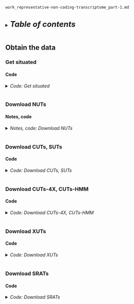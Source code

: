 
`work_representative-non-coding-transcriptome_part-1.md`
<br />
<br />

<details>
<summary><b><font size="+2"><i>Table of contents</i></font></b></summary>
<!-- MarkdownTOC -->

1. [Obtain the data](#obtain-the-data)
    1. [Get situated](#get-situated)
        1. [Code](#code)
    1. [Download NUTs](#download-nuts)
        1. [Notes, code](#notes-code)
    1. [Download CUTs, SUTs](#download-cuts-suts)
        1. [Code](#code-1)
    1. [Download CUTs-4X, CUTs-HMM](#download-cuts-4x-cuts-hmm)
        1. [Code](#code-2)
    1. [Download XUTs](#download-xuts)
        1. [Code](#code-3)
    1. [Download SRATs](#download-srats)
        1. [Code](#code-4)

<!-- /MarkdownTOC -->
</details>
<br />

<a id="obtain-the-data"></a>
## Obtain the data
<a id="get-situated"></a>
### Get situated
<a id="code"></a>
#### Code
<details>
<summary><i>Code: Get situated</i></summary>

```bash
#!/bin/bash

cd "${HOME}/tsukiyamalab/kalavatt/2022_transcriptome-construction/results/2023-0215"
source activate gff3_env

if [[ ! -d infiles_gtf-gff3/representation ]]; then
    mkdir -p infiles_gtf-gff3/representation/{NUTs,CUTs_SUTs,CUTs-HMM_CUTs-4X,XUTs,SRATs}
fi
```
</details>
<br />

<a id="download-nuts"></a>
### Download NUTs
<a id="notes-code"></a>
#### Notes, code
<details>
<summary><i>Notes, code: Download NUTs</i></summary>

Download manually to `infiles_gtf-gff3/representation/NUTs` from [email](https://outlook.office.com/mail/inbox/id/AAQkAGQ2MWM4OTBhLWZjNTItNGFlZS05OTg3LTA2MTA2NjJkNzU3ZAAQADnQJ40sYUZHmZabCmVS4qQ%3D) from Michael Lidschreiber
<details>
<summary><i>Code: Download NUTs</i></summary>

```bash
#!/bin/bash

#  Give file a scrutable name
cp \
    infiles_gtf-gff3/representation/NUTs/Sc.cerevisiae.feature.anno_Schulz_2013.gtf \
    infiles_gtf-gff3/representation/NUTs/NUTs.gtf

#NOTE Already in R64 coordinates
```
</details>
<br />

</details>
<br />

<a id="download-cuts-suts"></a>
### Download CUTs, SUTs
<a id="code-1"></a>
#### Code
<details>
<summary><i>Code: Download CUTs, SUTs</i></summary>

```bash
#!/bin/bash

#  Get the list of CUTs, SUTs
curl \
    https://static-content.springer.com/esm/art%3A10.1038%2Fnature07728/MediaObjects/41586_2009_BFnature07728_MOESM276_ESM.xls \
        > infiles_gtf-gff3/representation/CUTs_SUTs/41586_2009_BFnature07728_MOESM276_ESM.xls

#  Give file a scrutable name
cp \
    infiles_gtf-gff3/representation/CUTs_SUTs/41586_2009_BFnature07728_MOESM276_ESM.xls \
    infiles_gtf-gff3/representation/CUTs_SUTs/CUTs_SUTs.xls

#  Get necessary liftOver file, and give it a helpful name
curl \
    sgd-archive.yeastgenome.org/sequence/S288C_reference/genome_releases/liftover/V56_2007_04_06_V64_2011_02_03.over.chain \
        > infiles_gtf-gff3/representation/CUTs_SUTs/V56_2007_04_06_V64_2011_02_03.over.chain

cp \
    infiles_gtf-gff3/representation/CUTs_SUTs/V56_2007_04_06_V64_2011_02_03.over.chain \
    infiles_gtf-gff3/representation/CUTs_SUTs/liftOver_R56-to-R64.chain
```
</details>
<br />

<a id="download-cuts-4x-cuts-hmm"></a>
### Download CUTs-4X, CUTs-HMM
<a id="code-2"></a>
#### Code
<details>
<summary><i>Code: Download CUTs-4X, CUTs-HMM</i></summary>

```bash
#!/bin/bash

#  Get CUTs-4x
curl \
    https://static-content.springer.com/esm/art%3A10.1186%2Fs12864-016-2622-5/MediaObjects/12864_2016_2622_MOESM5_ESM.xlsx \
        > infiles_gtf-gff3/representation/CUTs-HMM_CUTs-4X/12864_2016_2622_MOESM5_ESM.xlsx

#  Get CUTs-HMM
curl \
    https://ftp.ncbi.nlm.nih.gov/geo/series/GSE74nnn/GSE74028/suppl/GSE74028_S288c.CUTs.txt.gz \
        > infiles_gtf-gff3/representation/CUTs-HMM_CUTs-4X/GSE74028_S288c.CUTs.txt.gz

#  Give files scrutable names
cp \
    infiles_gtf-gff3/representation/CUTs-HMM_CUTs-4X/12864_2016_2622_MOESM5_ESM.xlsx \
    infiles_gtf-gff3/representation/CUTs-HMM_CUTs-4X/CUTs-4x.xlsx

cp \
    infiles_gtf-gff3/representation/CUTs-HMM_CUTs-4X/GSE74028_S288c.CUTs.txt.gz \
    infiles_gtf-gff3/representation/CUTs-HMM_CUTs-4X/CUTs-HMM.txt.gz

#NOTE Already in R64 coordinates
```
</details>
<br />

<a id="download-xuts"></a>
### Download XUTs
<a id="code-3"></a>
#### Code
<details>
<summary><i>Code: Download XUTs</i></summary>

```bash
#!/bin/bash

#  Get XUTs
curl \
    http://vm-gb.curie.fr/XUT/XUTs_Van_Dijk_et_al_2011.gff \
        > infiles_gtf-gff3/representation/XUTs/XUTs_Van_Dijk_et_al_2011.gff

#  Give file a scrutable name
cp \
    infiles_gtf-gff3/representation/XUTs/XUTs_Van_Dijk_et_al_2011.gff \
    infiles_gtf-gff3/representation/XUTs/XUTs.gff

#  Get necessary liftOver file, and give it a helpful name
curl \
    http://sgd-archive.yeastgenome.org/sequence/S288C_reference/genome_releases/liftover/V63_2010_01_05_V64_2011_02_03.over.chain \
        > infiles_gtf-gff3/representation/XUTs/V63_2010_01_05_V64_2011_02_03.over.chain

cp \
    infiles_gtf-gff3/representation/XUTs/V63_2010_01_05_V64_2011_02_03.over.chain \
    infiles_gtf-gff3/representation/XUTs/liftOver_R63-to-R64.chain
```
</details>
<br />

<a id="download-srats"></a>
### Download SRATs
<a id="code-4"></a>
#### Code
<details>
<summary><i>Code: Download SRATs</i></summary>

```bash
#!/bin/bash

#  Get SRATs
curl \
    static-content.springer.com/esm/art%3A10.1038%2Fncomms13610/MediaObjects/41467_2016_BFncomms13610_MOESM1735_ESM.csv \
        > infiles_gtf-gff3/representation/SRATs/41467_2016_BFncomms13610_MOESM1735_ESM.csv

#  Give file a scrutable name
cp \
    infiles_gtf-gff3/representation/SRATs/41467_2016_BFncomms13610_MOESM1735_ESM.csv \
    infiles_gtf-gff3/representation/SRATs/SRATs.csv

#NOTE Already in R64 coordinates
```
</details>
<br />
<br />



